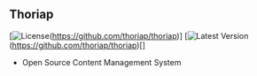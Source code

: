 ## Thoriap

[![License](http://img.shields.io/packagist/l/doctrine/orm.svg)(https://github.com/thoriap/thoriap)]
[![Latest Version](http://img.shields.io/badge/release-beta-blue.svg)(https://github.com/thoriap/thoriap)[]

- Open Source Content Management System
